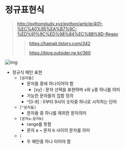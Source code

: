 # 정규표현식

> http://pythonstudy.xyz/python/article/401-%EC%A0%95%EA%B7%9C-%ED%91%9C%ED%98%84%EC%8B%9D-Regex
>
> > https://hamait.tistory.com/342
> >
> > https://blog.outsider.ne.kr/360

![img](https://t1.daumcdn.net/cfile/tistory/99BC194C5B650B1031)

- 정규식 패턴 표현
  - `[문자들]`
    - 문자들 중에 하나이어야 함
      - [xy] : 문자 선택을 표현하며 x와 y중 하나를 의미
    - 가능한 문자들의 집함 정의
    - ^[0-9] : 0부터 9사이 숫자중 하나로 시작하는 단어
  - `[^문자들]`
    - 문자들 중 하나를 제외한 문자의미
  - `[문자a-문자b]`
    - range를 뜻함
    - 문자 a ~ 문자 b 사이의 문자를 의미
  - `|`
    - 두 패턴중 하나 이어야 함